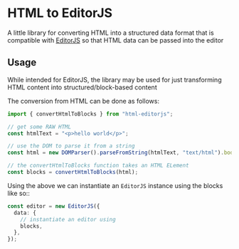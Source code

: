 # HTML to EditorJS

A little library for converting HTML into a structured data format that is compatible with [EditorJS](https://github.com/codex-team/editor.js) so that HTML data can be passed into the editor

## Usage

While intended for EditorJS, the library may be used for just transforming HTML content into structured/block-based content

The conversion from HTML can be done as follows:

```ts
import { convertHtmlToBlocks } from "html-editorjs";

// get some RAW HTML
const htmlText = "<p>hello world</p>";

// use the DOM to parse it from a string
const html = new DOMParser().parseFromString(htmlText, "text/html").body;

// the convertHtmlToBlocks function takes an HTML ELement
const blocks = convertHtmlToBlocks(html);
```

Using the above we can instantiate an `EditorJS` instance using the blocks like so::

```ts
const editor = new EditorJS({
  data: {
    // instantiate an editor using
    blocks,
  },
});
```
